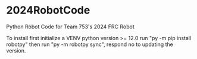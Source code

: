 # 2024RobotCode
Python Robot Code for Team 753's 2024 FRC Robot

To install first initialize a VENV python version >= 12.0
run "py -m pip install robotpy"
then run "py -m robotpy sync", respond no to updating the version.